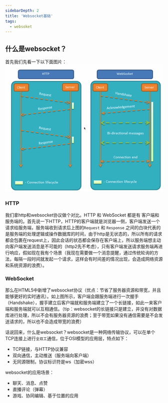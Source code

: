 ```yaml
---
sidebarDepth: 2
title: 'Websocket基础'
tags:
  - websoket
---
```


## 什么是websocket？
首先我们先看一下以下面图片：
![对比图](../../assets/websocket/websocket01.png)
### HTTP
我们拿http和websocket协议做个对比。HTTP 和 WebSocket 都是有 客户端和服务端的。首先说一下HTTP，HTTP的客户端就是浏览器一侧，客户端发送一个请求给服务端，服务端收到请求后上图的`Request` 和 `Response` 之间的白块代表的是服务端的处理逻辑或操作数据库的时间，由于http是无状态的，所以所有的请求都会包裹在request上，因此会话的状态都会保存在客户端上，所以服务端想主动向客户端发送消息是不可能的（http2先不考虑），只有客户端发送请求服务端再进行响应，假如现在我有个场景（我现在需要做一个消息提醒，通过传统轮询的方法，每隔一段时间就发起一个请求，这样会有时间差的情况出现，会造成网络资源和系统资源的浪费）。

### WebSocket
那么在HTML5中新增了websocket协议（优点：节省了服务器资源和带宽，并且能够更好的实时通讯）。如上图所示，客户端会跟服务端进行一次握手（Handshake），握手建立后客户端就和服务端建立了一个长链接，如此一来客户端和服务端就可以互相通信。（tip：websocket的长链接只是建立，并没有对数据库进行处理，所以不会有服务器资源的浪费；至于带宽如果没有通信需要是不会发送请求的，所以也不会造成带宽的浪费）

话说回来，什么是websocket？websocket是一种网络传输协议，可以在单个TCP连接上进行`全双工`通信，位于OSI模型的应用层，特点如下：

- TCP链接，与HTTP协议兼容
- 双向通信，主动推送（服务端向客户端）
- 无同源限制，协议标识符是ws（加密wss）

websocket的应用场景：
- 聊天、消息、点赞
- 直播评论（弹幕）
- 游戏、协同编辑、基于位置的应用


